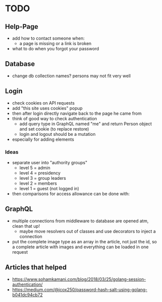 # TODO

## Help-Page

- add how to contact someone when:
  - a page is missing or a link is broken
- what to do when you forgot your password

## Database

- change db collection names? persons may not fit very well

## Login

- check cookies on API requests
- add "this site uses cookies" popup
- then after login directly navigate back to the page he came from
- think of good way to check authentication
  - add query type in GraphQL named "me" and return Person object and set cookie (to replace restore)
  - login and logout should be a mutation
- especially for adding elements

### Ideas

- separate user into "authority groups"
  - level 5 = admin
  - level 4 = presidency
  - level 3 = group leaders
  - level 2 = members
  - level 1 = guest (not logged in)
- then comparisons for access allowance can be done with:

## GraphQL

- multiple connections from middleware to database are opened atm, clean that up!
  - maybe move resolvers out of classes and use decorators to inject a connection
- put the complete image type as an array in the article, not just the id, so a complete article with images and everything can be loaded in one request

## Articles that helped

- <https://www.sohamkamani.com/blog/2018/03/25/golang-session-authentication/>
- <https://medium.com/@jcox250/password-hash-salt-using-golang-b041dc94cb72>
